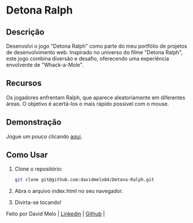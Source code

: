 # Detona Ralph

## Descrição

Desenvolvi o jogo "Detona Ralph" como parte do meu portfólio de projetos de desenvolvimento web. Inspirado no universo do filme "Detona Ralph", este jogo combina diversão e desafio, oferecendo uma experiência envolvente de "Whack-a-Mole".

## Recursos

Os jogadores enfrentam Ralph, que aparece aleatoriamente em diferentes áreas. O objetivo é acertá-los o mais rápido possível com o mouse.

## Demonstração

Jogue um pouco clicando [aqui](https://davidmelo84.github.io/Detona-Ralph/).

## Como Usar

1. Clone o repositório:

   ```bash
   git clone git@github.com:davidmelo84/Detona-Ralph.git
   ```

2. Abra o arquivo index.html no seu navegador.

3. Divirta-se tocando!

Feito por David Melo | [Linkedin](https://www.linkedin.com/in/david-montenegro-3b083528b/) | [Github](https://github.com/davidmelo84) | 
